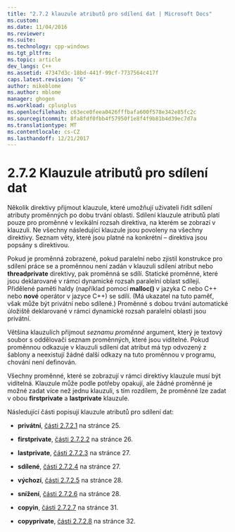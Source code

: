 ```yaml
---
title: "2.7.2 klauzule atributů pro sdílení dat | Microsoft Docs"
ms.custom: 
ms.date: 11/04/2016
ms.reviewer: 
ms.suite: 
ms.technology: cpp-windows
ms.tgt_pltfrm: 
ms.topic: article
dev_langs: C++
ms.assetid: 47347d3c-18bd-441f-99cf-7737564c417f
caps.latest.revision: "6"
author: mikeblome
ms.author: mblome
manager: ghogen
ms.workload: cplusplus
ms.openlocfilehash: c63ece0feea0426fffbafa600f578e342e85fc2c
ms.sourcegitcommit: 8fa8fdf0fbb4f57950f1e8f4f9b81b4d39ec7d7a
ms.translationtype: MT
ms.contentlocale: cs-CZ
ms.lasthandoff: 12/21/2017
---
```

# <a name="272-data-sharing-attribute-clauses"></a>2.7.2 Klauzule atributů pro sdílení dat
Několik direktivy přijmout klauzule, které umožňují uživateli řídit sdílení atributy proměnných po dobu trvání oblasti. Sdílení klauzule atributů platí pouze pro proměnné v lexikální rozsah direktiva, na kterém se zobrazí v klauzuli. Ne všechny následující klauzule jsou povoleny na všechny direktivy. Seznam věty, které jsou platné na konkrétní – direktiva jsou popsány s direktivou.  
  
 Pokud je proměnná zobrazené, pokud paralelní nebo zjistil konstrukce pro sdílení práce se a proměnnou není zadán v klauzuli sdílení atribut nebo **threadprivate** direktivy, pak proměnná se sdílí. Statické proměnné, které jsou deklarované v rámci dynamické rozsah paralelní oblast sdílejí. Přidělené paměti haldy (například pomocí **malloc()** v jazyka C nebo C++ nebo **nové** operátor v jazyce C++) se sdílí. (Má ukazatel na tuto paměť, však může být privátní nebo sdílené.) Proměnné s dobou trvání automatické úložiště deklarované v rámci dynamické rozsah paralelní oblasti jsou privátní.  
  
 Většina klauzulích přijmout *seznamu proměnné* argument, který je textový soubor s oddělovači seznam proměnných, které jsou viditelné. Pokud proměnnou odkazuje v klauzuli sdílení dat atribut má typ odvozený z šablony a neexistují žádné další odkazy na tuto proměnnou v programu, chování není definován.  
  
 Všechny proměnné, které se zobrazují v rámci direktivy klauzule musí být viditelná. Klauzule může podle potřeby opakují, ale žádné proměnné je možné zadat více než jednu klauzuli, s tím rozdílem, že proměnné lze zadat v obou **firstprivate** a **lastprivate** klauzule.  
  
 Následující části popisují klauzule atributů pro sdílení dat:  
  
-   **privátní**, [části 2.7.2.1](../../parallel/openmp/2-7-2-1-private.md) na stránce 25.  
  
-   **firstprivate**, [části 2.7.2.2](../../parallel/openmp/2-7-2-2-firstprivate.md) na stránce 26.  
  
-   **lastprivate**, [části 2.7.2.3](../../parallel/openmp/2-7-2-3-lastprivate.md) na stránce 27.  
  
-   **sdílené**, [části 2.7.2.4](../../parallel/openmp/2-7-2-4-shared.md) na stránce 27.  
  
-   **výchozí**, [části 2.7.2.5](../../parallel/openmp/2-7-2-5-default.md) na stránce 28.  
  
-   **snížení**, [části 2.7.2.6](../../parallel/openmp/2-7-2-6-reduction.md) na stránce 28.  
  
-   **copyin**, [části 2.7.2.7](../../parallel/openmp/2-7-2-7-copyin.md) na stránce 31.  
  
-   **copyprivate**, [části 2.7.2.8](../../parallel/openmp/2-7-2-8-copyprivate.md) na stránce 32.